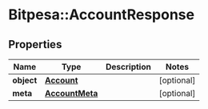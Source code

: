 # Bitpesa::AccountResponse

## Properties
Name | Type | Description | Notes
------------ | ------------- | ------------- | -------------
**object** | [**Account**](Account.md) |  | [optional] 
**meta** | [**AccountMeta**](AccountMeta.md) |  | [optional] 


